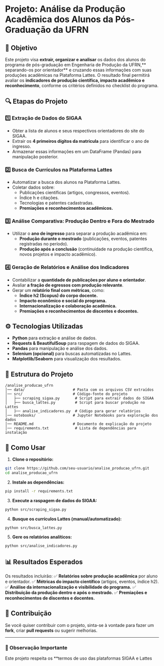 # Projeto: Análise da Produção Acadêmica dos Alunos da Pós-Graduação da UFRN

## 📌 Objetivo
Este projeto visa **extrair, organizar e analisar** os dados dos alunos do programa de pós-graduação em Engenharia de Produção da UFRN,** separando-os por orientador** e cruzando essas informações com suas produções acadêmicas na Plataforma Lattes. O resultado final permitirá avaliar os **indicadores de produção científica, impacto acadêmico e reconhecimento**, conforme os critérios definidos no checklist do programa.

## 🔍 Etapas do Projeto
### **1️⃣ Extração de Dados do SIGAA**
- Obter a lista de alunos e seus respectivos orientadores do site do SIGAA.
- Extrair os **4 primeiros dígitos da matrícula** para identificar o ano de ingresso.
- Armazenar essas informações em um DataFrame (Pandas) para manipulação posterior.

### **2️⃣ Busca de Currículos na Plataforma Lattes**
- Automatizar a busca dos alunos na Plataforma Lattes.
- Coletar dados sobre:
  - Publicações científicas (artigos, congressos, eventos).
  - Índice h e citações.
  - Tecnologias e patentes cadastradas.
  - **Premiações e reconhecimentos acadêmicos.**

### **3️⃣ Análise Comparativa: Produção Dentro e Fora do Mestrado**
- Utilizar o **ano de ingresso** para separar a produção acadêmica em:
  - **Produção durante o mestrado** (publicações, eventos, patentes registradas no período).
  - **Produção após a conclusão** (continuidade na produção científica, novos projetos e impacto acadêmico).

### **4️⃣ Geração de Relatórios e Análise dos Indicadores**
- Contabilizar a **quantidade de publicações por aluno e orientador**.
- Avaliar **a fração de egressos com produção relevante**.
- Gerar um **relatório final com métricas**, como:
  - **Índice h2 (Scopus) do corpo docente.**
  - **Impacto econômico e social do programa.**
  - **Internacionalização e colaboração acadêmica.**
  - **Premiações e reconhecimentos de discentes e docentes.**
  
## ⚙️ Tecnologias Utilizadas
- **Python** para extração e análise de dados.
- **Requests & BeautifulSoup** para raspagem de dados do SIGAA.
- **Pandas** para manipulação e análise dos dados.
- **Selenium (opcional)** para buscas automatizadas no Lattes.
- **Matplotlib/Seaborn** para visualização dos resultados.

## 📂 Estrutura do Projeto
```
/analise_producao_ufrn
│── data/                      # Pasta com os arquivos CSV extraídos
│── src/                       # Código-fonte do projeto
│   ├── scraping_sigaa.py       # Script para extrair dados do SIGAA
│   ├── busca_lattes.py         # Script para buscar produção no Lattes
│   ├── analise_indicadores.py  # Código para gerar relatórios
│── notebooks/                 # Jupyter Notebooks para exploração dos dados
│── README.md                  # Documento de explicação do projeto
│── requirements.txt            # Lista de dependências para instalação
```

## 🚀 Como Usar
1. **Clone o repositório:**
```bash
git clone https://github.com/seu-usuario/analise_producao_ufrn.git
cd analise_producao_ufrn
```
2. **Instale as dependências:**
```bash
pip install -r requirements.txt
```
3. **Execute a raspagem de dados do SIGAA:**
```bash
python src/scraping_sigaa.py
```
4. **Busque os currículos Lattes (manual/automatizado):**
```bash
python src/busca_lattes.py
```
5. **Gere os relatórios analíticos:**
```bash
python src/analise_indicadores.py
```

## 📊 Resultados Esperados
Os resultados incluirão:
✅ **Relatórios sobre produção acadêmica** por aluno e orientador.
✅ **Métricas do impacto científico** (artigos, eventos, índice h2).
✅ **Análise da internacionalização e visibilidade do programa.**
✅ **Distribuição da produção dentro e após o mestrado.**
✅ **Premiações e reconhecimentos de discentes e docentes.**

## 🤝 Contribuição
Se você quiser contribuir com o projeto, sinta-se à vontade para fazer um **fork**, criar **pull requests** ou sugerir melhorias. 

---
### 📢 Observação Importante
Este projeto respeita os **termos de uso das plataformas SIGAA e Lattes